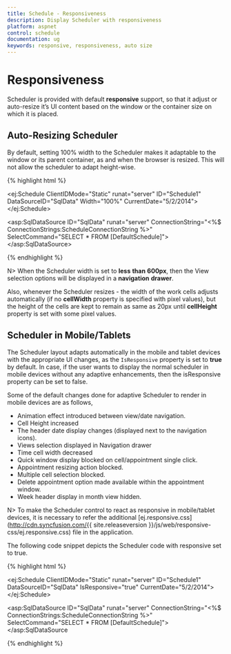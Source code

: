 ```yaml
---
title: Schedule - Responsiveness
description: Display Scheduler with responsiveness
platform: aspnet
control: schedule
documentation: ug
keywords: responsive, responsiveness, auto size 
---
```

# Responsiveness

Scheduler is provided with default **responsive** support, so that it adjust or auto-resize it’s UI content based on the window or the container size on which it is placed. 

## Auto-Resizing Scheduler

By default, setting 100% width to the Scheduler makes it adaptable to the window or its parent container, as and when the browser is resized. This will not allow the scheduler to adapt height-wise.

{% highlight html %}

<!--Container for ejScheduler widget-->
<ej:Schedule ClientIDMode="Static" runat="server" ID="Schedule1" DataSourceID="SqlData" Width="100%" CurrentDate="5/2/2014">
    <AppointmentSettings Id="Id" Subject="Subject" AllDay="AllDay" StartTime="StartTime" EndTime="EndTime" Description="Description" Recurrence="Recurrence" RecurrenceRule="RecurrenceRule"/>
</ej:Schedule>

<asp:SqlDataSource ID="SqlData" runat="server" ConnectionString="<%$ ConnectionStrings:ScheduleConnectionString %>"
            SelectCommand="SELECT * FROM [DefaultSchedule]"></asp:SqlDataSource>

{% endhighlight %}

N> When the Scheduler width is set to **less** **than** **600px**, then the View selection options will be displayed in a **navigation** **drawer**. 

Also, whenever the Scheduler resizes - the width of the work cells adjusts automatically (if no **cellWidth** property is specified with pixel values), but the height of the cells are kept to remain as same as 20px until **cellHeight** property is set with some pixel values.

## Scheduler in Mobile/Tablets

The Scheduler layout adapts automatically in the mobile and tablet devices with the appropriate UI changes, as the `IsResponsive` property is set to **true** by default. In case, if the user wants to display the normal scheduler in mobile devices without any adaptive enhancements, then the isResponsive property can be set to false.

Some of the default changes done for adaptive Scheduler to render in mobile devices are as follows,

* Animation effect introduced between view/date navigation.
* Cell Height increased
* The header date display changes (displayed next to the navigation icons).
* Views selection displayed in Navigation drawer
* Time cell width decreased
* Quick window display blocked on cell/appointment single click.
* Appointment resizing action blocked.
* Multiple cell selection blocked.
* Delete appointment option made available within the appointment window.
* Week header display in month view hidden.

N> To make the Scheduler control to react as responsive in mobile/tablet devices, it is necessary to refer the additional [ej.responsive.css](http://cdn.syncfusion.com/{{ site.releaseversion }}/js/web/responsive-css/ej.responsive.css) file in the application.

The following code snippet depicts the Scheduler code with responsive set to true.

{% highlight html %}

<ej:Schedule ClientIDMode="Static" runat="server" ID="Schedule1" DataSourceID="SqlData" IsResponsive="true" CurrentDate="5/2/2014">
    <AppointmentSettings Id="Id" Subject="Subject" AllDay="AllDay" StartTime="StartTime" EndTime="EndTime" Description="Description" Recurrence="Recurrence" RecurrenceRule="RecurrenceRule"/>
</ej:Schedule>

<asp:SqlDataSource ID="SqlData" runat="server" ConnectionString="<%$ ConnectionStrings:ScheduleConnectionString %>"
            SelectCommand="SELECT * FROM [DefaultSchedule]"></asp:SqlDataSource

{% endhighlight %}

